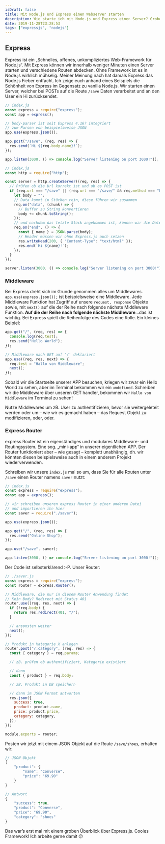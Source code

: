 ```yaml
---
isDraft: false
title: Mit Node.js und Express einen Webserver starten
description: Wie starte ich mit Node.js und Express einen Server? Grober Einstieg in Express.js!
date: 2019-11-28T23:28:53
tags: ["expressjs", "nodejs"]
---
```


## Express

Express ist ein „Schnelles, offenes, unkompliziertes Web-Framework für Node.js“. Mit Express können wir innerhalb weniger Minuten einen Server starten und verschiedene Routen abdecken. Ohne Framework ist es in Node.js wirklich mühselig. Meiner Meinung nach hat damals Express das Node.js Fieber entfacht. Ich zeige euch anhand eines Beispiels die Schönheit von Express im Gegensatz zu vanilla Node.js. Wir starten einen Server, welcher bei POSTs auf die Route `/save` Daten verarbeitet und an den User ein Hi zurücksendet.

```javascript
// index.js
const express = require("express");
const app = express();

// body-parser ist seit Express 4.16? integriert
// zum Parsen von beispielsweise JSON
app.use(express.json());

app.post("/save", (req, res) => {
  res.send(`Hi ${req.body.name}!`);
});

app.listen(3000, () => console.log("Server listening on port 3000!"));
```

```javascript
// index.js
const http = require("http");

const server = http.createServer((req, res) => {
  // Prüfen ob die Url korrekt ist und ob es POST ist
  if (req.url === "/save" || (req.url === "/save/" && req.method === "POST")) {
    let body = "";
    // Data kommt in Stücken rein, diese führen wir zusammen
    req.on("data", (chunk) => {
      // Buffer zu String konvertieren
      body += chunk.toString();
    });
    // und nachdem das letzte Stück angekommen ist, können wir die Daten bearbeiten / nutzen
    req.on("end", () => {
      const { name } = JSON.parse(body);
      // Header müssen wir ohne Express.js auch setzen
      res.writeHead(200, { "Content-Type": "text/html" });
      res.end(`Hi ${name}!`);
    });
  }
});

server.listen(3000, () => console.log("Server listening on port 3000!"));
```

### Middleware

Bei Express dreht sich im Grunde genommen alles um Middlewares. `app.use(express.json());` ist beispielsweise eine Middleware. Jede Middleware Funktion hat Zugriff auf unsere `request, response` Objekte sowie, mit `next()` auf die der Reihe nach folgende nächste Middleware Funktion. **Auf die der Reihe nach folgende nächste Middleware**…das ist wichtig. Bei Express spielt die Reihenfolge des Codes eine Rolle. Ein kleines Beipiel:

```javascript
app.get("/", (req, res) => {
  console.log(req.test);
  res.send("Hello World");
});

// Middleware nach GET auf '/' deklariert
app.use((req, res, next) => {
  req.test = "Hallo von Middleware";
  next();
});
```

Sobald wir die Startseite unserer APP besuchen, kriegen wir zwar ein Hello World zu sehen, aber im Terminal bekommen wir ein `undefined`. Schreiben wir die Middleware über unseren GET handler, bekommen wir `Hallo von Middleware` im Terminal zu sehen!

Nutze Middlewares um zB. User zu authentifizieren, bevor sie weitergeleteit werden oder um – wie wir es gemacht haben – das Request Objekt zu modifizieren, oder, oder.

### Express Router

express.Router ist ein eigenständiges und modulares Middleware- und Routingsystem. Eine sog. „mini-app“ in unserer eigentlichen APP. Der Router funktioniert aber – wie gesagt – komplett unabhängig, dh. wir könnten diesen beispielsweise auch in einem anderem Projekt wiederverwenden.

Schreiben wir unsere `index.js` mal so um, dass Sie für alle Routen unter `/save` einen Router namens `saver` nutzt:

```javascript
// index.js
const express = require("express");
const app = express();

// wir schreiben unseren express Router in einer anderen Datei
// und importieren ihn hier
const saver = require("./saver");

app.use(express.json());

app.get("/", (req, res) => {
  res.send("Online Shop");
});

app.use("/save", saver);

app.listen(3000, () => console.log("Server listening on port 3000!"));
```

Der Code ist selbsterklärend :-P. Unser Router:

```javascript
// ./saver.js
const express = require("express");
const router = express.Router();

// Middleware, die nur in diesem Router Anwendung findet
// Kein Body? Redirect mit Status 401
router.use((req, res, next) => {
  if (!req.body) {
    return res.redirect(401, "/");
  }

  // ansonsten weiter
  next();
});

// Produkt in Kategorie X anlegen
router.post("/:category", (req, res) => {
  const { category } = req.params;

  // zB. prüfen ob authentifiziert, Kategorie existiert

  // dann
  const { product } = req.body;

  // zB. Produkt in DB speichern

  // dann im JSON Format antworten
  res.json({
    success: true,
    product: product.name,
    price: product.price,
    category: category,
  });
});

module.exports = router;
```

Posten wir jetzt mit einem JSON Objekt auf die Route `/save/shoes`, erhalten wir:

```javascript
// JSON Objekt
{
	"product": {
		"name": "Converse",
		"price": "69.90"
	}
}

// Antwort
{
    "success": true,
    "product": "Converse",
    "price": "69.90",
    "category": "shoes"
}
```

Das war’s erst mal mit einem groben Überblick über Express.js. Cooles Framework! Ich arbeite gerne damit 😛
